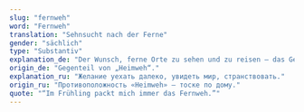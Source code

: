 ```yaml
---
slug: "fernweh"
word: "Fernweh"
translation: "Sehnsucht nach der Ferne"
gender: "sächlich"
type: "Substantiv"
explanation_de: "Der Wunsch, ferne Orte zu sehen und zu reisen – das Gegenteil von Heimweh."
origin_de: "Gegenteil von „Heimweh“."
explanation_ru: "Желание уехать далеко, увидеть мир, странствовать."
origin_ru: "Противоположность «Heimweh» — тоске по дому."
quote: "“Im Frühling packt mich immer das Fernweh.”"
---
```

